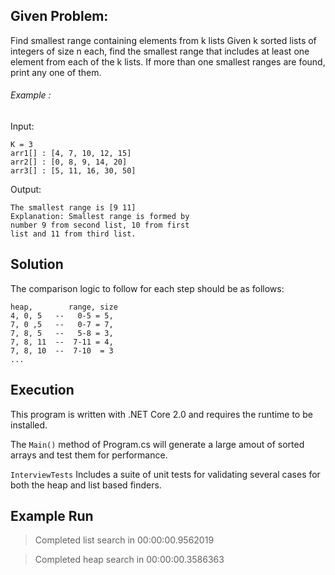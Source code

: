 
## Given Problem:

Find smallest range containing elements from k lists
Given k sorted lists of integers of size n each, find the smallest range that includes at least one element from each of the k lists. If more than one smallest ranges are found, print any one of them.

###### Example : 

Input:
```
K = 3
arr1[] : [4, 7, 10, 12, 15]
arr2[] : [0, 8, 9, 14, 20]
arr3[] : [5, 11, 16, 30, 50]
```

 Output:
```
The smallest range is [9 11] 
Explanation: Smallest range is formed by 
number 9 from second list, 10 from first
list and 11 from third list.
```

## Solution
The comparison logic to follow for each step should be as follows:

```
heap,        range, size
4, 0, 5   --   0-5 = 5,
7, 0 ,5   --   0-7 = 7,
7, 8, 5   --   5-8 = 3,
7, 8, 11  --  7-11 = 4,
7, 8, 10  --  7-10  = 3
...
```

## Execution

This program is written with .NET Core 2.0 and requires the runtime to be installed.

The `Main()` method of Program.cs will generate a large amout of sorted arrays and test them for performance.

`InterviewTests` Includes a suite of unit tests for validating several cases for both the heap and list based finders.

## Example Run

>Completed list search in 00:00:00.9562019

>Completed heap search in 00:00:00.3586363
